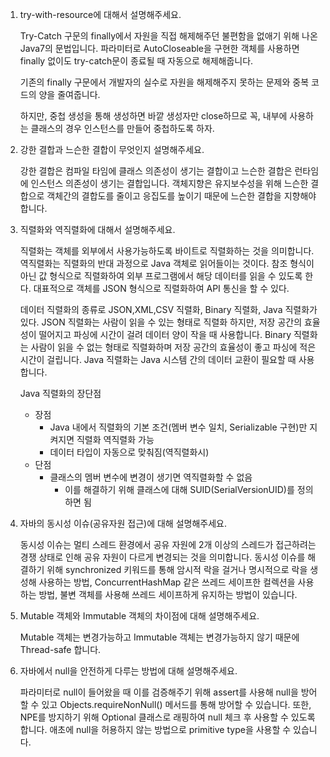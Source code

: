 1. try-with-resource에 대해서 설명해주세요.
    
    Try-Catch 구문의 finally에서 자원을 직접 해제해주던 불편함을 없애기 위해 나온 Java7의 문법입니다. 파라미터로 AutoCloseable을 구현한 객체를 사용하면 finally 없이도 try-catch문이 종료될 때 자동으로 해제해줍니다.
    
    기존의 finally 구문에서 개발자의 실수로 자원을 해제해주지 못하는 문제와 중복 코드의 양을 줄여줍니다.
    
    하지만, 중첩 생성을 통해 생성하면 바깥 생성자만 close하므로 꼭, 내부에 사용하는 클래스의 경우 인스턴스를 만들어 중첩하도록 하자.
    
2. 강한 결합과 느슨한 결합이 무엇인지 설명해주세요.
    
    강한 결합은 컴파일 타임에 클래스 의존성이 생기는 결합이고 느슨한 결합은 런타임에 인스턴스 의존성이 생기는 결합입니다. 객체지향은 유지보수성을 위해 느슨한 결합으로 객체간의 결합도를 줄이고 응집도를 높이기 때문에 느슨한 결합을 지향해야합니다.
    
3. 직렬화와 역직렬화에 대해서 설명해주세요.
    
    직렬화는 객체를 외부에서 사용가능하도록 바이트로 직렬화하는 것을 의미합니다. 역직렬화는 직렬화의 반대 과정으로 Java 객체로 읽어들이는 것이다. 참조 형식이 아닌 값 형식으로 직렬화하여 외부 프로그램에서 해당 데이터를 읽을 수 있도록 한다. 대표적으로 객체를 JSON 형식으로 직렬화하여 API 통신을 할 수 있다.
    
    데이터 직렬화의 종류로 JSON,XML,CSV 직렬화, Binary 직렬화, Java 직렬화가 있다. JSON 직렬화는 사람이 읽을 수 있는 형태로 직렬화 하지만, 저장 공간의 효율성이 떨어지고 파싱에 시간이 걸려 데이터 양이 작을 때 사용합니다. Binary 직렬화는 사람이 읽을 수 없는 형태로 직렬화하며 저장 공간의 효율성이 좋고 파싱에 적은 시간이 걸립니다. Java 직렬화는 Java 시스템 간의 데이터 교환이 필요할 때 사용합니다. 
    
    Java 직렬화의 장단점
    
    - 장점
        - Java 내에서 직렬화의 기본 조건(멤버 변수 일치, Serializable 구현)만 지켜지면 직렬화 역직렬화 가능
        - 데이터 타입이 자동으로 맞춰짐(역직렬화시)
    - 단점
        - 클래스의 멤버 변수에 변경이 생기면 역직렬화할 수 없음
            - 이를 해결하기 위해 클래스에 대해 SUID(SerialVersionUID)를 정의하면 됨
4. 자바의 동시성 이슈(공유자원 접근)에 대해 설명해주세요.
    
    동시성 이슈는 멀티 스레드 환경에서 공유 자원에 2개 이상의 스레드가 접근하려는 경쟁 상태로 인해 공유 자원이 다르게 변경되는 것을 의미합니다. 동시성 이슈를 해결하기 위해 synchronized 키워드를 통해 암시적 락을 걸거나 명시적으로 락을 생성해 사용하는 방법, ConcurrentHashMap 같은 쓰레드 세이프한 컬렉션을 사용하는 방법, 불변 객체를 사용해 쓰레드 세이프하게 유지하는 방법이 있습니다.
    
5. Mutable 객체와 Immutable 객체의 차이점에 대해 설명해주세요.
    
    Mutable 객체는 변경가능하고 Immutable 객체는 변경가능하지 않기 때문에 Thread-safe 합니다.
    
6. 자바에서 null을 안전하게 다루는 방법에 대해 설명해주세요.
    
    파라미터로 null이 들어왔을 때 이를 검증해주기 위해 assert를 사용해 null을 방어할 수 있고 Objects.requireNonNull() 메서드를 통해 방어할 수 있습니다. 또한, NPE를 방지하기 위해 Optional 클래스로 래핑하여 null 체크 후 사용할 수 있도록 합니다. 애초에 null을 허용하지 않는 방법으로 primitive type을 사용할 수 있습니다.